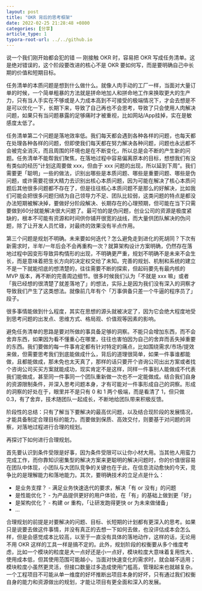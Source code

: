 ```yaml
---
layout: post
title: "OKR 背后的思考框架"
date: 2022-02-25 21:28:48 +0800
categories: [分享]
article_type: 1
typora-root-url: ../../github.io
---
```


说一个我们刚开始都会犯的错 — 刚接触 OKR 时，容易把 OKR 写成任务清单。这是绝对错误的，这个阶段要改进的核心不是 OKR 要如何写，而是要明确自己中长期的价值和短期目标。

任务清单的本质问题是想到什么做什么。就像人肉手动的工厂一样，当面对大量订单的时候，一个简单粗暴的方法就是拼命地加人和拼命地工作来换取更大的生产力，只有当人手实在不够或是人力成本高到不可接受的极端情况下，才会去想是不是可以优化一下，长期下来，导致了自己再也不会思考，导致了只会使用人肉解决问题，如果只有当问题暴露的足够痛时才被重视，比如网站/App挂掉，实在是敏感度太低了。

任务清单第二个问题是落地效率低。我们每天都会遇到各种各样的问题，也每天都在处理各种各样的问题，但即使我们每天都在努力解决各种问题，问题也永远都不会被完全消灭，而且周围的环境也是在不断变化，所以总是会不断的产生新的问题。任务清单不能帮我们聚焦，在落地过程中容易偏离原本的目标，想想我们有没有类似的经历“计划这周要做 xxx，但由于 xxx 问题的出现，所以延到下周”。我们需要更「聪明」一些的做法，识别出哪些是本质问题、哪些是重要问题、哪些是伪问题，或许需要花很大精力去识别出核心本质问题，因为可能在解决了核心本质问题后其他很多问题都不存在了，但是往往核心本质问题不是那么的好解决，比如我们可能会把很多问题归结为自己领导力不足、团队比较弱，这类问题的特点是都没办法短期被解决掉，要做好分阶段解决、长期存在的心理预期，但可能在当下只需要做到60分就能解决很大问题了。最可怕的是伪问题，创业公司的资源是极度紧缺的，根本不可能有资源和时间供你铺开很宽的战线，而大量供团队解决的伪问题，除了让开发人员忙碌，对最终的效果没有半点作用。

第三个问题是规划不明确。未来要如何迭代？怎么避免走到进化的死胡同？下次有新需求时，半年/一年后会不会再重构一次？就算架构设计方案明确，仍然存在落地过程中因变形导致异构情形的出现，不明确更严重，规划不明确不是未来不会生长，而是意味着把生长方向的决定权交给了未知。完善的规划、机制和系统的建立不是一下就能彻底的想清楚的，往往需要不断的探索，但起码要先有最内核的 MVP 版本，再不断的完善周边细节。很多时候我们认为「不就是 xxx 嘛」或者「我已经想的很清楚了就差落地了」的想法，实际上是因为我们没有深入的洞察才导致我们产生了这类想法。就像前几年有个「万事俱备只差一个牛逼的程序员了」段子。

很多事情能做到什么程度，其实在思想的源头就被决定了，因为它会绝大程度地受到思考问题的出发点、思维方式、格局观、价值观等因素的影响。

避免任务清单的思路是要对所做的事具备足够的洞察。不能只会增加东西，而不会舍弃东西，如果因为看不懂重心在哪里，往往也害怕因为自己的舍弃而丢失掉重要的东西。我们要做的每一件事肯定都有针对特定的痛点，比如围绕需求/市场/提效来做，但需要思考我们到底能做成什么，背后的道理很简单，如果一件事谁都能做，且都能做成，那未免也太天真了，那样的话只要开个咨询公司出出方案或者找个咨询公司买买方案就能成功，现实肯定不是这样，同样一件事别人能做成不代表我们能做成，甚至同一件事同一个团队重新做一次也不一定能做成。结合我们自身的资源限制条件，并深入思考问题本身，才有可能对一件事形成自己的洞察。形成的洞察的好处在于，眼里并不是只有 0 和 1 两个极端，而是看清了 1，但只做 0.3，有了舍弃，技术随团队一起成长，不断地给团队带来积极反馈。

阶段性的总结：只有了解当下要解决的最高优问题，以及结合现阶段的发展情况，才能具备制定合理目标的能力。而要做到保质、高效交付，则要基于对问题的洞察，对落地过程进行合理的规划。

再探讨下如何进行合理规划。

首先要认识到条件受限是好事，因为条件受限可以让你小材大用。当其他人用蛮力完成工作，而你靠知识密集型的解决方案来更聪明的解决问题时，你的价值很容易在团队中体现，小团队与大团队竞争的关键也在于此，在信息流动愈快的今天，竞争比的是理解能力和落地能力。其次，要明确技术的立足点是什么：

- 是业务支撑？ - 满足业务快速迭代的要求，解决「有 or 没有」的问题
- 是性能优化？ - 为产品提供更好的用户体验，在「有」的基础上做到更「好」
- 是架构优化？ - 构建 or 重构，「让研发跑得更快 or 为未来做储备」
- ...

合理规划的前提是对要解决的问题、目标、长短期的计划都有更深入的思考。如果只是说要去做这件事情，并没有真正的去想一下如何去做，也没评估成本会怎么样，但是会感觉成本比较高，以至于一直没有具体的落地动作，这样的话，无论用不用 OKR 这样的工具一样是搞不定的。此外，规划阶段的权衡要从多个维度考虑，比如一个模块的粒度是大一点好还是小一点好，模块粒度大意味着复用性大、使用成本低，但其使用范围可能越小，当面对快速变化的需求时，就会越不适用；模块粒度小虽然更灵活，但接口数量过多造成使用门槛高，管理起来也就越复杂。一个工程项目不可能从单一维度的好坏推断出项目本身的好坏，只有通过我们权衡自身的能力和资源做出的规划，才能让项目有更全面和深入的发展。

